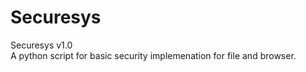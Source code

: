 # Securesys
Securesys v1.0  
A python script for basic security implemenation for file
and browser.
